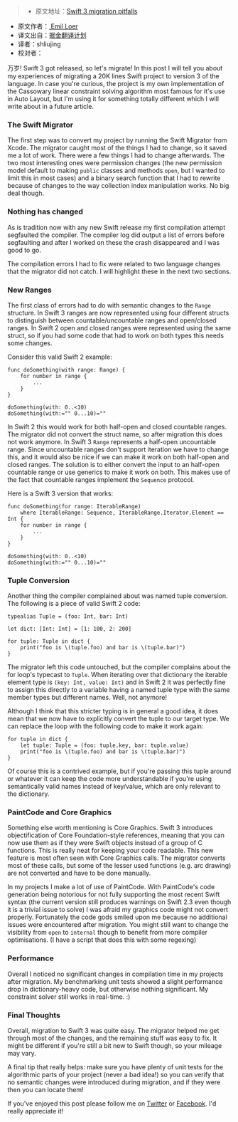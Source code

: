 > * 原文地址：[Swift 3 migration pitfalls](http://codelle.com/blog/2016/9/swift-3-migration-pitfalls/)
* 原文作者：[ Emil Loer](http://codelle.com/contact/)
* 译文出自：[掘金翻译计划](https://github.com/xitu/gold-miner)
* 译者：shliujing
* 校对者：



[](http://codelle.com/blog/2016/9/swift-3-migration-pitfalls/)

万岁! Swift 3 got released, so let's migrate! In this post I will tell you about my experiences of migrating a 20K lines Swift project to version 3 of the language. In case you're curious, the project is my own implementation of the Cassowary linear constraint solving algorithm most famous for it's use in Auto Layout, but I'm using it for something totally different which I will write about in a future article.

### The Swift Migrator

The first step was to convert my project by running the Swift Migrator from Xcode. The migrator caught most of the things I had to change, so it saved me a lot of work. There were a few things I had to change afterwards. The two most interesting ones were permission changes (the new permission model default to making `public` classes and methods `open`, but I wanted to limit this in most cases) and a binary search function that I had to rewrite because of changes to the way collection index manipulation works. No big deal though.

### Nothing has changed

As is tradition now with any new Swift release my first compilation attempt segfaulted the compiler. The compiler log did output a list of errors before segfaulting and after I worked on these the crash disappeared and I was good to go.

The compilation errors I had to fix were related to two language changes that the migrator did not catch. I will highlight these in the next two sections.

### New Ranges

The first class of errors had to do with semantic changes to the `Range` structure. In Swift 3 ranges are now represented using four different structs to distinguish between countable/uncountable ranges and open/closed ranges. In Swift 2 open and closed ranges were represented using the same struct, so if you had some code that had to work on both types this needs some changes.

Consider this valid Swift 2 example:



    func doSomething(with range: Range) {
        for number in range {
            ...
        }
    }

    doSomething(with: 0..<10) 
    doSomething(with:="" 0...10)="" 



In Swift 2 this would work for both half-open and closed countable ranges. The migrator did not convert the struct name, so after migration this does not work anymore. In Swift 3 `Range` represents a half-open uncountable range. Since uncountable ranges don't support iteration we have to change this, and it would also be nice if we can make it work on both half-open and closed ranges. The solution is to either convert the input to an half-open countable range or use generics to make it work on both. This makes use of the fact that countable ranges implement the `Sequence` protocol.

Here is a Swift 3 version that works:



    func doSomething(for range: IterableRange) 
        where IterableRange: Sequence, IterableRange.Iterator.Element == Int {
        for number in range {
            ...
        }
    }

    doSomething(with: 0..<10) 
    doSomething(with:="" 0...10)="" 



### Tuple Conversion

Another thing the compiler complained about was named tuple conversion. The following is a piece of valid Swift 2 code:



    typealias Tuple = (foo: Int, bar: Int)

    let dict: [Int: Int] = [1: 100, 2: 200]

    for tuple: Tuple in dict {
        print("foo is \(tuple.foo) and bar is \(tuple.bar)")
    }



The migrator left this code untouched, but the compiler complains about the for loop's typecast to `Tuple`. When iterating over that dictionary the iterable element type is `(key: Int, value: Int)` and in Swift 2 it was perfectly fine to assign this directly to a variable having a named tuple type with the same member types but different names. Well, not anymore!

Although I think that this stricter typing is in general a good idea, it does mean that we now have to explicitly convert the tuple to our target type. We can replace the loop with the following code to make it work again:



    for tuple in dict {
        let tuple: Tuple = (foo: tuple.key, bar: tuple.value)
        print("foo is \(tuple.foo) and bar is \(tuple.bar)")
    }



Of course this is a contrived example, but if you're passing this tuple around or whatever it can keep the code more understandable if you're using semantically valid names instead of key/value, which are only relevant to the dictionary.

### PaintCode and Core Graphics

Something else worth mentioning is Core Graphics. Swift 3 introduces objectification of Core Foundation-style references, meaning that you can now use them as if they were Swift objects instead of a group of C functions. This is really neat for keeping your code readable. This new feature is most often seen with Core Graphics calls. The migrator converts most of these calls, but some of the lesser used functions (e.g. arc drawing) are not converted and have to be done manually.

In my projects I make a lot of use of PaintCode. With PaintCode's code generation being notorious for not fully supporting the most recent Swift syntax (the current version still produces warnings on Swift 2.3 even though it is a trivial issue to solve) I was afraid my graphics code might not convert properly. Fortunately the code gods smiled upon me because no additional issues were encountered after migration. You might still want to change the visibility from `open` to `internal` though to benefit from more compiler optimisations. (I have a script that does this with some regexing)

### Performance

Overall I noticed no significant changes in compilation time in my projects after migration. My benchmarking unit tests showed a slight performance drop in dictionary-heavy code, but otherwise nothing significant. My constraint solver still works in real-time. :)

### Final Thoughts

Overall, migration to Swift 3 was quite easy. The migrator helped me get through most of the changes, and the remaining stuff was easy to fix. It might be different if you're still a bit new to Swift though, so your mileage may vary.

A final tip that really helps: make sure you have plenty of unit tests for the algorithmic parts of your project (never a bad idea!) so you can verify that no semantic changes were introduced during migration, and if they were then you can locate them!

If you've enjoyed this post please follow me on [Twitter](https://twitter.com/codelleapps) or [Facebook](https://facebook.com/codelle.apps). I'd really appreciate it!



